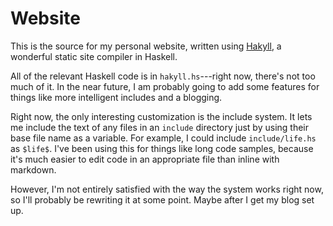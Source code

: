 # Website

This is the source for my personal website, written using [Hakyll](http://jaspervdj.be/hakyll/examples.html), a wonderful static site compiler in Haskell.

All of the relevant Haskell code is in `hakyll.hs`---right now, there's not too much of it. In the near future, I am probably going to add some features for things like more intelligent includes and a blogging.

Right now, the only interesting customization is the include system. It lets me include the text of any files in an `include` directory just by using their base file name as a variable. For example, I could include `include/life.hs` as `$life$`. I've been using this for things like long code samples, because it's much easier to edit code in an appropriate file than inline with markdown.

However, I'm not entirely satisfied with the way the system works right now, so I'll probably be rewriting it at some point. Maybe after I get my blog set up.